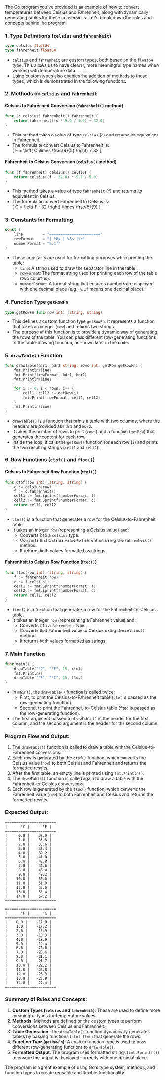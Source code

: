 The Go program you've provided is an example of how to convert temperatures between Celsius and Fahrenheit, along with dynamically generating tables for these conversions. Let's break down the rules and concepts behind the program:

### **1. Type Definitions (`celsius` and `fahrenheit`)**

```go
type celsius float64
type fahrenheit float64
```

- `celsius` and `fahrenheit` are custom types, both based on the `float64` type. This allows us to have clearer, more meaningful type names when working with temperature data. 
- Using custom types also enables the addition of methods to these types, which is demonstrated in the following functions.

### **2. Methods on `celsius` and `fahrenheit`**

#### **Celsius to Fahrenheit Conversion (`fahrenheit()` method)**

```go
func (c celsius) fahrenheit() fahrenheit {
	return fahrenheit((c * 9.0 / 5.0) + 32.0)
}
```

- This method takes a value of type `celsius` (`c`) and returns its equivalent in Fahrenheit.
- The formula to convert Celsius to Fahrenheit is:  
  \[ F = \left( C \times \frac{9}{5} \right) + 32 \]

#### **Fahrenheit to Celsius Conversion (`celsius()` method)**

```go
func (f fahrenheit) celsius() celsius {
	return celsius((f - 32.0) * 5.0 / 9.0)
}
```

- This method takes a value of type `fahrenheit` (`f`) and returns its equivalent in Celsius.
- The formula to convert Fahrenheit to Celsius is:  
  \[ C = \left( F - 32 \right) \times \frac{5}{9} \]

### **3. Constants for Formatting**

```go
const (
	line         = "======================="
	rowFormat    = "| %8s | %8s |\n"
	numberFormat = "%.1f"
)
```

- These constants are used for formatting purposes when printing the table:
  - `line`: A string used to draw the separator line in the table.
  - `rowFormat`: The format string used for printing each row of the table (two columns).
  - `numberFormat`: A format string that ensures numbers are displayed with one decimal place (e.g., `%.1f` means one decimal place).

### **4. Function Type `getRowFn`**

```go
type getRowFn func(row int) (string, string)
```

- This defines a custom function type `getRowFn`. It represents a function that takes an integer (`row`) and returns two strings.
- The purpose of this function is to provide a dynamic way of generating the rows of the table. You can pass different row-generating functions to the table-drawing function, as shown later in the code.

### **5. `drawTable()` Function**

```go
func drawTable(hdr1, hdr2 string, rows int, getRow getRowFn) {
	fmt.Println(line)
	fmt.Printf(rowFormat, hdr1, hdr2)
	fmt.Println(line)

	for i := 0; i < rows; i++ {
		cell1, cell2 := getRow(i)
		fmt.Printf(rowFormat, cell1, cell2)
	}
	fmt.Println(line)
}
```

- `drawTable()` is a function that prints a table with two columns, where the headers are provided as `hdr1` and `hdr2`.
- It takes the number of rows to print (`rows`) and a function (`getRow`) that generates the content for each row. 
- Inside the loop, it calls the `getRow()` function for each row (`i`) and prints the two resulting strings (`cell1` and `cell2`).
  
### **6. Row Functions (`ctof()` and `ftoc()`)**

#### **Celsius to Fahrenheit Row Function (`ctof()`)**

```go
func ctof(row int) (string, string) {
	c := celsius(row)
	f := c.fahrenheit()
	cell1 := fmt.Sprintf(numberFormat, f)
	cell2 := fmt.Sprintf(numberFormat, c)
	return cell1, cell2
}
```

- `ctof()` is a function that generates a row for the Celsius-to-Fahrenheit table.
- It takes an integer `row` (representing a Celsius value) and:
  - Converts it to a `celsius` type.
  - Converts that Celsius value to Fahrenheit using the `fahrenheit()` method.
  - It returns both values formatted as strings.

#### **Fahrenheit to Celsius Row Function (`ftoc()`)**

```go
func ftoc(row int) (string, string) {
	f := fahrenheit(row)
	c := f.celsius()
	cell1 := fmt.Sprintf(numberFormat, f)
	cell2 := fmt.Sprintf(numberFormat, c)
	return cell1, cell2
}
```

- `ftoc()` is a function that generates a row for the Fahrenheit-to-Celsius table.
- It takes an integer `row` (representing a Fahrenheit value) and:
  - Converts it to a `fahrenheit` type.
  - Converts that Fahrenheit value to Celsius using the `celsius()` method.
  - It returns both values formatted as strings.

### **7. Main Function**

```go
func main() {
	drawTable("°C", "°F", 15, ctof)
	fmt.Println()
	drawTable("°F", "°C", 15, ftoc)
}
```

- In `main()`, the `drawTable()` function is called twice:
  - First, to print the Celsius-to-Fahrenheit table (`ctof` is passed as the row-generating function).
  - Second, to print the Fahrenheit-to-Celsius table (`ftoc` is passed as the row-generating function).
- The first argument passed to `drawTable()` is the header for the first column, and the second argument is the header for the second column.

### **Program Flow and Output:**

1. The `drawTable()` function is called to draw a table with the Celsius-to-Fahrenheit conversions.
2. Each row is generated by the `ctof()` function, which converts the Celsius value (`row`) to both Celsius and Fahrenheit and returns the formatted results.
3. After the first table, an empty line is printed using `fmt.Println()`.
4. The `drawTable()` function is called again to draw a table with the Fahrenheit-to-Celsius conversions.
5. Each row is generated by the `ftoc()` function, which converts the Fahrenheit value (`row`) to both Fahrenheit and Celsius and returns the formatted results.

### **Expected Output:**
```
=======================
|      °C |      °F |
=======================
|     0.0 |    32.0 |
|     1.0 |    33.8 |
|     2.0 |    35.6 |
|     3.0 |    37.4 |
|     4.0 |    39.2 |
|     5.0 |    41.0 |
|     6.0 |    42.8 |
|     7.0 |    44.6 |
|     8.0 |    46.4 |
|     9.0 |    48.2 |
|    10.0 |    50.0 |
|    11.0 |    51.8 |
|    12.0 |    53.6 |
|    13.0 |    55.4 |
|    14.0 |    57.2 |
=======================

=======================
|      °F |      °C |
=======================
|    0.0 |    -17.8 |
|    1.0 |    -17.2 |
|    2.0 |    -18.9 |
|    3.0 |    -18.3 |
|    4.0 |    -18.9 |
|    5.0 |    -19.4 |
|    6.0 |    -20.0 |
|    7.0 |    -20.6 |
|    8.0 |    -21.1 |
|    9.0 |    -21.7 |
|    10.0 |   -22.2 |
|    11.0 |   -22.8 |
|    12.0 |   -23.3 |
|    13.0 |   -23.9 |
|    14.0 |   -24.4 |
=======================
```

### **Summary of Rules and Concepts:**

1. **Custom Types (`celsius` and `fahrenheit`)**: These are used to define more meaningful types for temperature values.
2. **Methods**: Methods are defined on the custom types to perform conversions between Celsius and Fahrenheit.
3. **Table Generation**: The `drawTable()` function dynamically generates tables by passing functions (`ctof`, `ftoc`) that generate the rows.
4. **Function Type (`getRowFn`)**: A custom function type is used to pass different row-generating functions to `drawTable()`.
5. **Formatted Output**: The program uses formatted strings (`fmt.Sprintf()`) to ensure the output is displayed correctly with one decimal place.

The program is a great example of using Go's type system, methods, and function types to create reusable and flexible functionality.